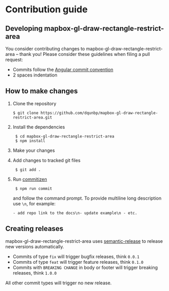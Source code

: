 # Contribution guide

## Developing mapbox-gl-draw-rectangle-restrict-area

You consider contributing changes to mapbox-gl-draw-rectangle-restrict-area – thank you!
Please consider these guidelines when filing a pull request:

- Commits follow the [Angular commit convention](https://github.com/angular/angular.js/blob/master/DEVELOPERS.md#-git-commit-guidelines)
- 2 spaces indentation

## How to make changes

1.  Clone the repository

        $ git clone https://github.com/dqunbp/mapbox-gl-draw-rectangle-restrict-area.git

2.  Install the dependencies

         $ cd mapbox-gl-draw-rectangle-restrict-area
         $ npm install

3.  Make your changes

4.  Add changes to tracked git files

         $ git add .

5.  Run [commitizen](http://commitizen.github.io/cz-cli/)

         $ npm run commit

    and follow the command prompt.
    To provide multiline long description use `\n`, for example:

    `- add repo link to the docs\n- update example\n - etc.`

## Creating releases

mapbox-gl-draw-rectangle-restrict-area uses [semantic-release](https://github.com/semantic-release/semantic-release)
to release new versions automatically.

- Commits of type `fix` will trigger bugfix releases, think `0.0.1`
- Commits of type `feat` will trigger feature releases, think `0.1.0`
- Commits with `BREAKING CHANGE` in body or footer will trigger breaking releases, think `1.0.0`

All other commit types will trigger no new release.
